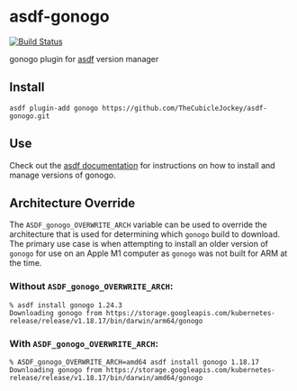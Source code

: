 # asdf-gonogo

[![Build Status](https://travis-ci.org/TheCubicleJockey/asdf-gonogo.svg?branch=master)](https://travis-ci.org/TheCubicleJockey/asdf-gonogo)

gonogo plugin for [asdf](https://github.com/asdf-vm/asdf) version manager

## Install

```
asdf plugin-add gonogo https://github.com/TheCubicleJockey/asdf-gonogo.git
```

## Use

Check out the [asdf documentation](https://asdf-vm.com/#/core-manage-versions?id=install-version) for instructions on how to install and manage versions of gonogo.

## Architecture Override
The `ASDF_gonogo_OVERWRITE_ARCH` variable can be used to override the architecture that is used for determining which `gonogo` build to download. The primary use case is when attempting to install an older version of `gonogo` for use on an Apple M1 computer as `gonogo` was not built for ARM at the time.

### Without `ASDF_gonogo_OVERWRITE_ARCH`:

```
% asdf install gonogo 1.24.3
Downloading gonogo from https://storage.googleapis.com/kubernetes-release/release/v1.18.17/bin/darwin/arm64/gonogo
```

### With `ASDF_gonogo_OVERWRITE_ARCH`:

```
% ASDF_gonogo_OVERWRITE_ARCH=amd64 asdf install gonogo 1.18.17
Downloading gonogo from https://storage.googleapis.com/kubernetes-release/release/v1.18.17/bin/darwin/amd64/gonogo
```


